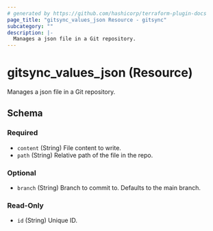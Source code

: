 ```yaml
---
# generated by https://github.com/hashicorp/terraform-plugin-docs
page_title: "gitsync_values_json Resource - gitsync"
subcategory: ""
description: |-
  Manages a json file in a Git repository.
---
```


# gitsync_values_json (Resource)

Manages a json file in a Git repository.



<!-- schema generated by tfplugindocs -->
## Schema

### Required

- `content` (String) File content to write.
- `path` (String) Relative path of the file in the repo.

### Optional

- `branch` (String) Branch to commit to. Defaults to the main branch.

### Read-Only

- `id` (String) Unique ID.
